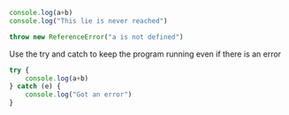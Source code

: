 
```js 
console.log(a+b)
console.log("This lie is never reached")

throw new ReferenceError("a is not defined")

```

Use the try and catch to keep the program running even if there is an error

```js
try {
    console.log(a+b)
} catch (e) {
    console.log("Got an error")
}
```